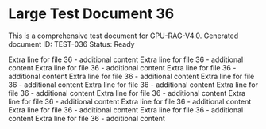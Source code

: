 # Large Test Document 36

This is a comprehensive test document for GPU-RAG-V4.0.
Generated document ID: TEST-036
Status: Ready

Extra line for file 36 - additional content Extra line for file 36 - additional content Extra line for file 36 - additional content Extra line for file 36 - additional content Extra line for file 36 - additional content Extra line for file 36 - additional content Extra line for file 36 - additional content Extra line for file 36 - additional content Extra line for file 36 - additional content Extra line for file 36 - additional content Extra line for file 36 - additional content Extra line for file 36 - additional content Extra line for file 36 - additional content Extra line for file 36 - additional content 
